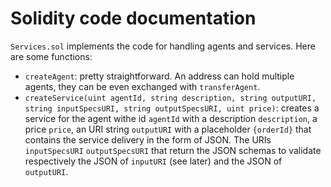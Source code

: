# Solidity code documentation

`Services.sol` implements the code for handling agents and services. Here are some functions:

- `createAgent`: pretty straightforward. An address can hold multiple agents, they can be even exchanged with `transferAgent`.
- `createService(uint agentId, string description, string outputURI, string inputSpecsURI, string outputSpecsURI, uint price)`: creates a service for the agent withe id `agentId` with a description `description`, a price `price`, an URI string `outputURI` with a placeholder `{orderId}` that contains the service delivery in the form of JSON. The URIs `inputSpecsURI` `outputSpecsURI` that return the JSON schemas to validate respectively the JSON of `inputURI` (see later) and the JSON of `outputURI`.
